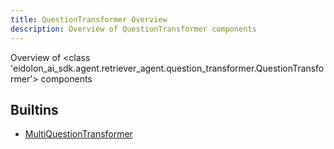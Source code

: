 ```yaml
---
title: QuestionTransformer Overview
description: Overview of QuestionTransformer components
---
```

Overview of <class 'eidolon_ai_sdk.agent.retriever_agent.question_transformer.QuestionTransformer'> components
## Builtins
* [MultiQuestionTransformer](/docs/components/questiontransformer/multiquestiontransformer/)